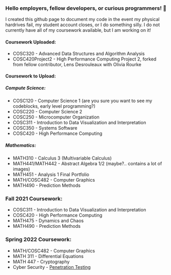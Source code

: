 ### Hello employers, fellow developers, or curious programmers! 👋

I created this github page to document my code in the event my physical hardrives fail, my student
account closes, or I do something silly. I do not currently have all of my coursework available, but I am 
working on it!

#### Coursework Uploaded:
- COSC320 - Advanced Data Structures and Algorithm Analysis
- COSC420Project2 - High Performance Computing Project 2, forked from fellow contributor, Lens Desrouleaux with Olivia Rourke

#### Coursework to Upload:
##### Compute Science:
- COSC120 - Computer Science 1 (are you sure you want to see my codeblocks, early level programming?)
- COSC220 - Computer Science 2 
- COSC250 - Microcomputer Organization
- COSC311 - Introduction to Data Visualization and Interpretation
- COSC350 - Systems Software
- COSC420 - High Performance Computing
##### Mathematics:
- MATH310 - Calculus 3 (Multivariable Calculus)
- MATH441/MATH442 - Abstract Algebra 1/2 (maybe?.. contains a lot of images)
- MATH451 - Analysis 1 Final Portfolio
- MATH/COSC482 - Computer Graphics
- MATH490 - Prediction Methods

### Fall 2021 Coursework:
- COSC311 - Introduction to Data Visualization and Interpretation
- COSC420 - High Performance Computing
- MATH475 - Dynamics and Chaos
- MATH490 - Prediction Methods
### Spring 2022 Coursework:
- MATH/COSC482 - Computer Graphics
- MATH 311 - Differential Equations
- MATH 447 - Cryptography
- Cyber Security - [Penetration Testing](https://my.ine.com/CyberSecurity/learning-paths/a223968e-3a74-45ed-884d-2d16760b8bbd/penetration-testing-student)
